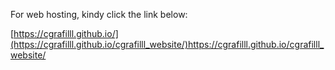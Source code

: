 For web hosting, kindy click the link below:

[https://cgrafilll.github.io/](https://cgrafilll.github.io/cgrafilll_website/)https://cgrafilll.github.io/cgrafilll_website/
